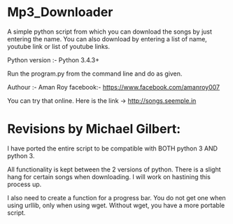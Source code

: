 # Mp3_Downloader
A simple python script from which you can download the songs by just entering the name. You can also download by entering a list of name, youtube link or list of youtube links.


Python version :- Python 3.4.3+

Run the program.py from the command line and do as given. 


Authour :- Aman Roy
facebook:- https://www.facebook.com/amanroy007

You can try that online. Here is the link ->  http://songs.seemple.in

# Revisions by Michael Gilbert:

I have ported the entire script to be compatible with BOTH python 3
AND python 3.

All functionality is kept between the 2 versions of python. There is a 
slight hang for certain songs when downloading. I will work on hastining
this process up.

I also need to create a function for a progress bar. You do not get one
when using urllib, only when using wget. Without wget, you have a more
portable script.
